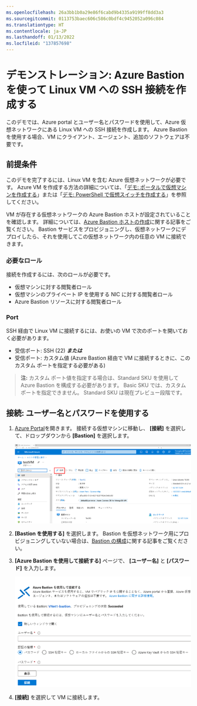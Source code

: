 ```yaml
---
ms.openlocfilehash: 26a3bb1b0a29e86f6cabd9b4335a9199ff8dd3a3
ms.sourcegitcommit: 0113753baec606c586c0bdf4c9452052a096c084
ms.translationtype: HT
ms.contentlocale: ja-JP
ms.lasthandoff: 01/13/2022
ms.locfileid: "137857698"
---
```

# <a name="demonstration-create-an-ssh-connection-to-a-linux-vm-using-azure-bastion"></a>デモンストレーション: Azure Bastion を使って Linux VM への SSH 接続を作成する

このデモでは、Azure portal とユーザー名とパスワードを使用して、Azure 仮想ネットワークにある Linux VM への SSH 接続を作成します。 Azure Bastion を使用する場合、VM にクライアント、エージェント、追加のソフトウェアは不要です。

## <a name="prerequisites"></a>前提条件

このデモを完了するには、Linux VM を含む Azure 仮想ネットワークが必要です。 Azure VM を作成する方法の詳細については、「[デモ: ポータルで仮想マシンを作成する](https://github.com/MicrosoftLearning/AZ-120-Planning-and-Administering-Microsoft-Azure-for-SAP-Workloads/blob/master/Demos/demo-create-virtual-machine-portal.md)」または「[デモ: PowerShell で仮想スイッチを作成する](https://github.com/MicrosoftLearning/AZ-120-Planning-and-Administering-Microsoft-Azure-for-SAP-Workloads/blob/master/Demos/demo-create-virtual-machine-powershell.md)」を参照してください。

VM が存在する仮想ネットワークの Azure Bastion ホストが設定されていることを確認します。 詳細については、[Azure Bastion ホストの作成](https://docs.microsoft.com/azure/bastion/tutorial-create-host-portal)に関する記事をご覧ください。 Bastion サービスをプロビジョニングし、仮想ネットワークにデプロイしたら、それを使用してこの仮想ネットワーク内の任意の VM に接続できます。 

### <a name="required-roles"></a>必要なロール

接続を作成するには、次のロールが必要です。

* 仮想マシンに対する閲覧者ロール
* 仮想マシンのプライベート IP を使用する NIC に対する閲覧者ロール
* Azure Bastion リソースに対する閲覧者ロール

### <a name="ports"></a>Port

SSH 経由で Linux VM に接続するには、お使いの VM で次のポートを開いておく必要があります。

* 受信ポート: SSH (22) ***または***
* 受信ポート: カスタム値 (Azure Bastion 経由で VM に接続するときに、このカスタム ポートを指定する必要がある)

> **注:**  カスタム ポート値を指定する場合は、Standard SKU を使用して Azure Bastion を構成する必要があります。 Basic SKU では、カスタム ポートを指定できません。 Standard SKU は現在プレビュー段階です。

## <a name="connect-using-username-and-password"></a>接続: ユーザー名とパスワードを使用する

1. [Azure Portal](https://portal.azure.com)を開きます。 接続する仮想マシンに移動し、 **[接続]** を選択して、ドロップダウンから **[Bastion]** を選択します。

    ![Azure portal の仮想マシンの概要を示すスクリーンショット。[接続] が選ばれています。](Images/azure-bastion-connect.png)

1. **[Bastion を使用する]** を選択します。 Bastion を仮想ネットワーク用にプロビジョニングしていない場合は、[Bastion の構成](https://docs.microsoft.com/azure/bastion/quickstart-host-portal)に関する記事をご覧ください。
1. **[Azure Bastion を使用して接続する]** ページで、 **[ユーザー名]** と **[パスワード]** を入力します。

    ![パスワード認証を示すスクリーンショット](Images/azure-bastion-password.png)

1. **[接続]** を選択して VM に接続します。